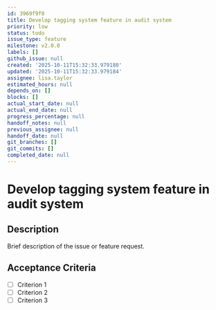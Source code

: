 ```yaml
---
id: 3969f9f0
title: Develop tagging system feature in audit system
priority: low
status: todo
issue_type: feature
milestone: v2.0.0
labels: []
github_issue: null
created: '2025-10-11T15:32:33.979180'
updated: '2025-10-11T15:32:33.979184'
assignee: lisa.taylor
estimated_hours: null
depends_on: []
blocks: []
actual_start_date: null
actual_end_date: null
progress_percentage: null
handoff_notes: null
previous_assignee: null
handoff_date: null
git_branches: []
git_commits: []
completed_date: null
---
```


# Develop tagging system feature in audit system

## Description

Brief description of the issue or feature request.

## Acceptance Criteria

- [ ] Criterion 1
- [ ] Criterion 2
- [ ] Criterion 3